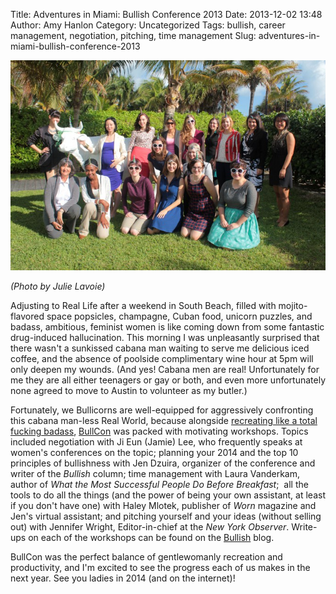 Title: Adventures in Miami: Bullish Conference 2013
Date: 2013-12-02 13:48
Author: Amy Hanlon
Category: Uncategorized
Tags: bullish, career management, negotiation, pitching, time management
Slug: adventures-in-miami-bullish-conference-2013

![alt text][bullicorns]

*(Photo by Julie Lavoie)*

Adjusting to Real Life after a weekend in South Beach, filled with
mojito-flavored space popsicles, champagne, Cuban food, unicorn puzzles,
and badass, ambitious, feminist women is like coming down from some
fantastic drug-induced hallucination. This morning I was unpleasantly
surprised that there wasn't a sunkissed cabana man waiting to serve me
delicious iced coffee, and the absence of poolside complimentary wine
hour at 5pm will only deepen my wounds. (And yes! Cabana men are
real! Unfortunately for me they are all either teenagers or gay or both,
and even more unfortunately none agreed to move to Austin to volunteer
as my butler.)

Fortunately, we Bullicorns are well-equipped for aggressively
confronting this cabana man-less Real World, because alongside
[recreating like a total fucking badass], [BullCon] was packed with
motivating workshops. Topics included negotiation with Ji Eun (Jamie)
Lee, who frequently speaks at women's conferences on the topic; planning
your 2014 and the top 10 principles of bullishness with Jen Dzuira,
organizer of the conference and writer of the *Bullish* column; time
management with Laura Vanderkam, author of *What the Most Successful
People Do Before Breakfast*;  all the tools to do all the things (and
the power of being your own assistant, at least if you don't have one)
with Haley Mlotek, publisher of *Worn* magazine and Jen's virtual
assistant; and pitching yourself and your ideas (without selling out)
with Jennifer Wright, Editor-in-chief at the *New York Observer*.
Write-ups on each of the workshops can be found on the [Bullish] blog.

BullCon was the perfect balance of gentlewomanly recreation and
productivity, and I'm excited to see the progress each of us makes in
the next year. See you ladies in 2014 (and on the internet)!

[bullicorns]: https://github.com/amygdalama/amygdalama.github.io/blob/master/content/images/bullicorns.jpg
[recreating like a total fucking badass]: http://www.thegloss.com/2012/03/21/career/bullish-life-achieve-goals-and-glory-by-recreating-like-a-total-fcking-badass-126/
[BullCon]: http://www.bullishconference.com/
[Bullish]: http://www.getbullish.com/tag/bullcon2013/
